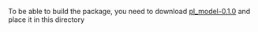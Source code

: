 To be able to build the package, you need to download [pl_model-0.1.0](https://onebox.huawei.com/p/a40867c4937bea8204b67f164d506f94) and place it in this directory